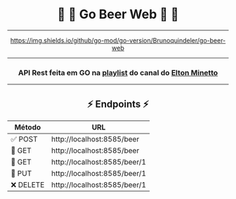 <div align="center">

# 🍺 🍻 Go Beer Web 🍻 🍺 

-------------------
  
https://img.shields.io/github/go-mod/go-version/Brunoquindeler/go-beer-web
  
-------------------
  
### API Rest feita em GO na [**playlist**](https://www.youtube.com/playlist?list=PL0qudqr7_CuStQUsf2vtHXMxOp5gl_ENc) do canal do [**Elton Minetto**](https://www.youtube.com/channel/UCZSl6chVJgpbhxjYbijnd0Q)
  
-------------------



## ⚡️ Endpoints ⚡️
| Método  |        URL        |
|---------|-------------------|
| ✅ POST | http://localhost:8585/beer |
| 👀 GET | http://localhost:8585/beer |
| 👀 GET | http://localhost:8585/beer/1 |
| 🔄 PUT | http://localhost:8585/beer/1 |
| ❌ DELETE | http://localhost:8585/beer/1 |

</div>


<!--<h2>⚡️ Endpoints ⚡️</h2>
<ul>
  <li><strong> ✅ POST.......| http://localhost:8585/beer </strong></li>
  <li><strong> 👀 GET..........| http://localhost:8585/beer </strong></li>
  <li><strong> 👀 GET..........| http://localhost:8585/beer/1 </strong></li>
  <li><strong> 🔄 PUT..........| http://localhost:8585/beer/1 </strong></li>
  <li><strong> ❌ DELETE...| http://localhost:8585/beer/1 </strong></li>
</ul>-->
